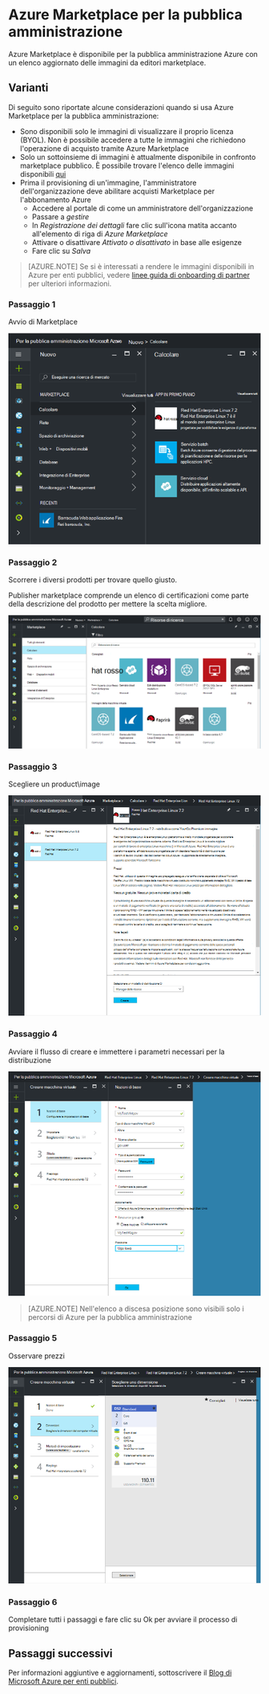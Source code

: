  <properties
    pageTitle="Documentazione per la pubblica amministrazione Azure | Microsoft Azure"
    description="In questo modo un confronto delle caratteristiche e le indicazioni sullo sviluppo di applicazioni per la pubblica amministrazione Azure."
    services="Azure-Government"
    cloud="gov"
    documentationCenter=""
    authors="VybavaRamadoss"
    manager="asimm"
    editor=""/>

<tags   ms.service="multiple"
    ms.devlang="na"
    ms.topic="article"
    ms.tgt_pltfrm="na"
    ms.workload="azure-government"
    ms.date="10/20/2016"
    ms.author="zakramer;vybavar"/>


# <a name="azure-marketplace-for-government"></a>Azure Marketplace per la pubblica amministrazione
Azure Marketplace è disponibile per la pubblica amministrazione Azure con un elenco aggiornato delle immagini da editori marketplace. 

## <a name="variations"></a>Varianti
Di seguito sono riportate alcune considerazioni quando si usa Azure Marketplace per la pubblica amministrazione:

- Sono disponibili solo le immagini di visualizzare il proprio licenza (BYOL). Non è possibile accedere a tutte le immagini che richiedono l'operazione di acquisto tramite Azure Marketplace
- Solo un sottoinsieme di immagini è attualmente disponibile in confronto marketplace pubblico. È possibile trovare l'elenco delle immagini disponibili [qui](../azure-government-image-gallery.md) 
- Prima il provisioning di un'immagine, l'amministratore dell'organizzazione deve abilitare acquisti Marketplace per l'abbonamento Azure
  - Accedere al portale di come un amministratore dell'organizzazione
  - Passare a *gestire*
  - In *Registrazione dei dettagli* fare clic sull'icona matita accanto all'elemento di riga di *Azure Marketplace*
  - Attivare o disattivare *Attivato o disattivato* in base alle esigenze
  - Fare clic su *Salva*


>[AZURE.NOTE] Se si è interessati a rendere le immagini disponibili in Azure per enti pubblici, vedere [linee guida di onboarding di partner](documentation-government-manage-marketplace-partners.md) per ulteriori informazioni.

### <a name="step-1"></a>Passaggio 1
Avvio di Marketplace

![testo alternativo](./media/government-manage-marketplace-launch.png)  

### <a name="step-2"></a>Passaggio 2
Scorrere i diversi prodotti per trovare quello giusto.

Publisher marketplace comprende un elenco di certificazioni come parte della descrizione del prodotto per mettere la scelta migliore. 

![testo alternativo](./media/government-manage-marketplace-service.png)

### <a name="step-3"></a>Passaggio 3
Scegliere un product\image

![testo alternativo](./media/government-manage-marketplace-image.png)

### <a name="step-4"></a>Passaggio 4
Avviare il flusso di creare e immettere i parametri necessari per la distribuzione

![testo alternativo](./media/government-manage-marketplace-deployment.png)

>[AZURE.NOTE] Nell'elenco a discesa posizione sono visibili solo i percorsi di Azure per la pubblica amministrazione

### <a name="step-5"></a>Passaggio 5
Osservare prezzi

![testo alternativo](./media/government-manage-marketplace-pricing.png)

### <a name="step-6"></a>Passaggio 6
Completare tutti i passaggi e fare clic su Ok per avviare il processo di provisioning

## <a name="next-steps"></a>Passaggi successivi

Per informazioni aggiuntive e aggiornamenti, sottoscrivere il [Blog di Microsoft Azure per enti pubblici](https://blogs.msdn.microsoft.com/azuregov/).
